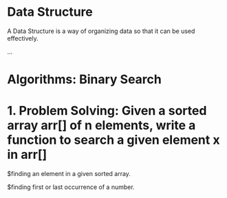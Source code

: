 # Data Structure
A Data Structure is a way of organizing data so that it can be used effectively.

...

# Algorithms: Binary Search

# 1. Problem Solving: Given a sorted array arr[] of n elements, write a function to search a given element x in arr[]

$finding an element in a given sorted array.

$finding first or last occurrence of a number.
